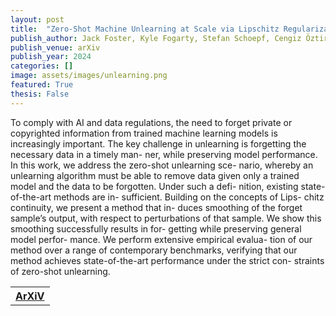 ```yaml
---
layout: post
title:  "Zero-Shot Machine Unlearning at Scale via Lipschitz Regularization"
publish_author: Jack Foster, Kyle Fogarty, Stefan Schoepf, Cengiz Öztireli, Alexandra Brintrup
publish_venue: arXiv 
publish_year: 2024
categories: []
image: assets/images/unlearning.png
featured: True
thesis: False
---
```


To comply with AI and data regulations, the need to forget private or copyrighted information from trained machine learning models is increasingly important. The key challenge in unlearning is forgetting the necessary data in a timely man- ner, while preserving model performance. In this work, we address the zero-shot unlearning sce- nario, whereby an unlearning algorithm must be able to remove data given only a trained model and the data to be forgotten. Under such a defi- nition, existing state-of-the-art methods are in- sufficient. Building on the concepts of Lips- chitz continuity, we present a method that in- duces smoothing of the forget sample’s output, with respect to perturbations of that sample. We show this smoothing successfully results in for- getting while preserving general model perfor- mance. We perform extensive empirical evalua- tion of our method over a range of contemporary benchmarks, verifying that our method achieves state-of-the-art performance under the strict con- straints of zero-shot unlearning.

<table style="width:80%">
  <tr>
    <th><a href="https://arxiv.org/pdf/2402.01401.pdf" class="btn btn-dark text-white px-5 btn-lg"> ArXiV</a></th>
    <!-- <th><a href="https://cnf2023.netlify.app/" class="btn btn-dark text-white px-5 btn-lg"> Project Page</a></th> -->
  </tr>
</table>
